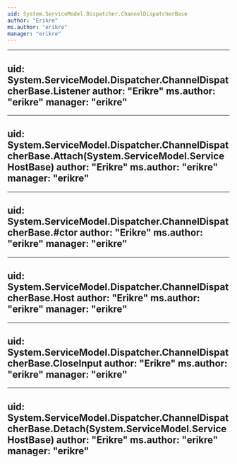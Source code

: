 ```yaml
---
uid: System.ServiceModel.Dispatcher.ChannelDispatcherBase
author: "Erikre"
ms.author: "erikre"
manager: "erikre"
---
```


---
uid: System.ServiceModel.Dispatcher.ChannelDispatcherBase.Listener
author: "Erikre"
ms.author: "erikre"
manager: "erikre"
---

---
uid: System.ServiceModel.Dispatcher.ChannelDispatcherBase.Attach(System.ServiceModel.ServiceHostBase)
author: "Erikre"
ms.author: "erikre"
manager: "erikre"
---

---
uid: System.ServiceModel.Dispatcher.ChannelDispatcherBase.#ctor
author: "Erikre"
ms.author: "erikre"
manager: "erikre"
---

---
uid: System.ServiceModel.Dispatcher.ChannelDispatcherBase.Host
author: "Erikre"
ms.author: "erikre"
manager: "erikre"
---

---
uid: System.ServiceModel.Dispatcher.ChannelDispatcherBase.CloseInput
author: "Erikre"
ms.author: "erikre"
manager: "erikre"
---

---
uid: System.ServiceModel.Dispatcher.ChannelDispatcherBase.Detach(System.ServiceModel.ServiceHostBase)
author: "Erikre"
ms.author: "erikre"
manager: "erikre"
---
